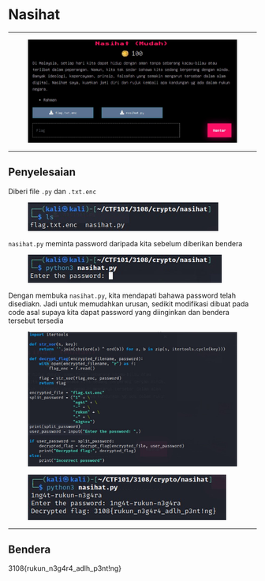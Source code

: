 # Nasihat

***

<figure><img src="../../../../.gitbook/assets/image (3) (1) (1) (1) (1) (1) (1) (1) (1) (1) (1).png" alt=""><figcaption></figcaption></figure>

***

## Penyelesaian

Diberi file `.py` dan `.txt.enc`&#x20;

<figure><img src="../../../../.gitbook/assets/image (4) (1) (1) (1) (1) (1) (1) (1) (1) (1) (1).png" alt=""><figcaption></figcaption></figure>

`nasihat.py` meminta password daripada kita sebelum diberikan bendera

<figure><img src="../../../../.gitbook/assets/image (5) (1) (1) (1) (1) (1) (1) (1) (1) (1).png" alt=""><figcaption></figcaption></figure>

Dengan membuka `nasihat.py`, kita mendapati bahawa password telah disediakn. Jadi untuk memudahkan urusan, sedikit modifikasi dibuat pada code asal supaya kita dapat password yang diinginkan dan bendera tersebut tersedia

<figure><img src="../../../../.gitbook/assets/image (6) (1) (1) (1) (1) (1) (1) (1) (1).png" alt=""><figcaption></figcaption></figure>

<figure><img src="../../../../.gitbook/assets/image (7) (1) (1) (1) (1) (1) (1) (1) (1).png" alt=""><figcaption></figcaption></figure>

***

## Bendera

3108{rukun\_n3g4r4\_adlh\_p3nt!ng}
